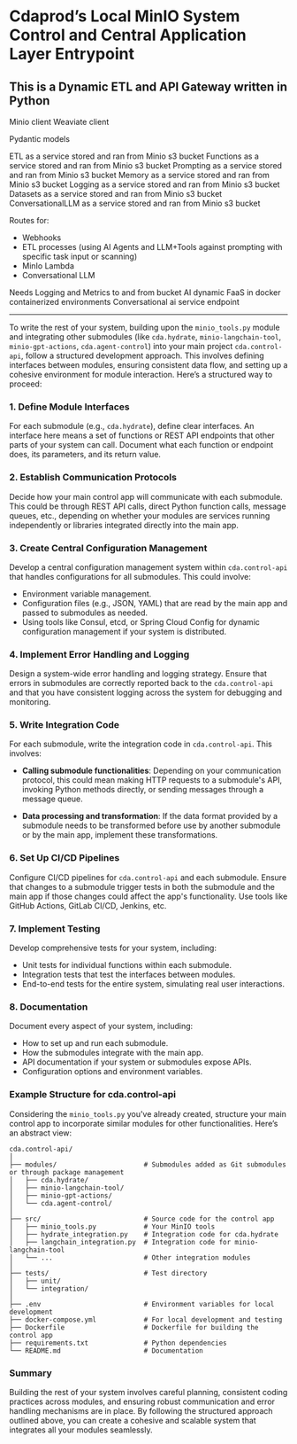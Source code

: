 # Cdaprod’s Local MinIO System Control and Central Application Layer Entrypoint

## This is a Dynamic ETL and API Gateway written in Python

Minio client
Weaviate client

Pydantic models

ETL as a service stored and ran from Minio s3 bucket
Functions as a service stored and ran from Minio s3 bucket
Prompting as a service stored and ran from Minio s3 bucket
Memory as a service stored and ran from Minio s3 bucket
Logging as a service stored and ran from Minio s3 bucket
Datasets as a service stored and ran from Minio s3 bucket
ConversationalLLM as a service stored and ran from Minio s3 bucket

Routes for:
- Webhooks
- ETL processes (using AI Agents and LLM+Tools against prompting with specific task input or scanning)
- MinIo Lambda 
- Conversational LLM

Needs Logging and Metrics to and from bucket
AI dynamic FaaS in docker containerized environments 
Conversational ai service endpoint

---

To write the rest of your system, building upon the `minio_tools.py` module and integrating other submodules (like `cda.hydrate`, `minio-langchain-tool`, `minio-gpt-actions`, `cda.agent-control`) into your main project `cda.control-api`, follow a structured development approach. This involves defining interfaces between modules, ensuring consistent data flow, and setting up a cohesive environment for module interaction. Here’s a structured way to proceed:

### 1. Define Module Interfaces

For each submodule (e.g., `cda.hydrate`), define clear interfaces. An interface here means a set of functions or REST API endpoints that other parts of your system can call. Document what each function or endpoint does, its parameters, and its return value.

### 2. Establish Communication Protocols

Decide how your main control app will communicate with each submodule. This could be through REST API calls, direct Python function calls, message queues, etc., depending on whether your modules are services running independently or libraries integrated directly into the main app.

### 3. Create Central Configuration Management

Develop a central configuration management system within `cda.control-api` that handles configurations for all submodules. This could involve:

- Environment variable management.
- Configuration files (e.g., JSON, YAML) that are read by the main app and passed to submodules as needed.
- Using tools like Consul, etcd, or Spring Cloud Config for dynamic configuration management if your system is distributed.

### 4. Implement Error Handling and Logging

Design a system-wide error handling and logging strategy. Ensure that errors in submodules are correctly reported back to the `cda.control-api` and that you have consistent logging across the system for debugging and monitoring.

### 5. Write Integration Code

For each submodule, write the integration code in `cda.control-api`. This involves:

- **Calling submodule functionalities**: Depending on your communication protocol, this could mean making HTTP requests to a submodule's API, invoking Python methods directly, or sending messages through a message queue.

- **Data processing and transformation**: If the data format provided by a submodule needs to be transformed before use by another submodule or by the main app, implement these transformations.

### 6. Set Up CI/CD Pipelines

Configure CI/CD pipelines for `cda.control-api` and each submodule. Ensure that changes to a submodule trigger tests in both the submodule and the main app if those changes could affect the app's functionality. Use tools like GitHub Actions, GitLab CI/CD, Jenkins, etc.

### 7. Implement Testing

Develop comprehensive tests for your system, including:

- Unit tests for individual functions within each submodule.
- Integration tests that test the interfaces between modules.
- End-to-end tests for the entire system, simulating real user interactions.

### 8. Documentation

Document every aspect of your system, including:

- How to set up and run each submodule.
- How the submodules integrate with the main app.
- API documentation if your system or submodules expose APIs.
- Configuration options and environment variables.

### Example Structure for cda.control-api

Considering the `minio_tools.py` you've already created, structure your main control app to incorporate similar modules for other functionalities. Here’s an abstract view:

```plaintext
cda.control-api/
│
├── modules/                      # Submodules added as Git submodules or through package management
│   ├── cda.hydrate/
│   ├── minio-langchain-tool/
│   ├── minio-gpt-actions/
│   └── cda.agent-control/
│
├── src/                          # Source code for the control app
│   ├── minio_tools.py            # Your MinIO tools
│   ├── hydrate_integration.py    # Integration code for cda.hydrate
│   ├── langchain_integration.py  # Integration code for minio-langchain-tool
│   └── ...                       # Other integration modules
│
├── tests/                        # Test directory
│   ├── unit/
│   └── integration/
│
├── .env                          # Environment variables for local development
├── docker-compose.yml            # For local development and testing
├── Dockerfile                    # Dockerfile for building the control app
├── requirements.txt              # Python dependencies
└── README.md                     # Documentation
```

### Summary

Building the rest of your system involves careful planning, consistent coding practices across modules, and ensuring robust communication and error handling mechanisms are in place. By following the structured approach outlined above, you can create a cohesive and scalable system that integrates all your modules seamlessly.